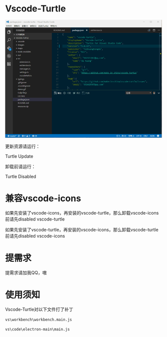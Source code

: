 # Vscode-Turtle

<img src="https://raw.githubusercontent.com/make-in-china/vscode-turtle/master/images/demo.gif" >

更新资源请运行：

Turtle Update

卸载前请运行：

Turtle Disabled

# 兼容vscode-icons
如果先安装了vscode-icons，再安装的vscode-turtle，那么卸载vscode-icons前请先disabled vscode-turtle

如果先安装了vscode-turtle，再安装的vscode-icons，那么卸载vscode-turtle前请先disabled vscode-icons
# 提需求
提需求请加我QQ，嗷
# 使用须知
Vscode-Turtle对以下文件打了补丁

`vs\workbench\workbench.main.js`

`vs\code\electron-main\main.js`
